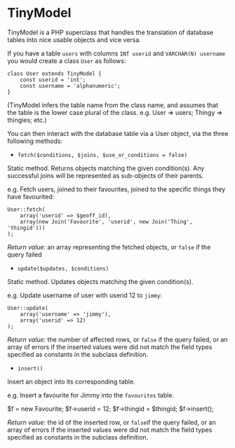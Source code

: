 # TinyModel

TinyModel is a PHP superclass that handles the translation of database tables into nice usable objects and vice versa.

If you have a table `users` with columns `INT userid` and `VARCHAR(N) username` you would create a class `User` as follows:

    class User extends TinyModel {
    	const userid = 'int';
    	const username = 'alphanumeric';
    }
    
(TinyModel infers the table name from the class name, and assumes that the table is the lower case plural of the class. e.g. User => users; Thingy => thingies; etc.)

You can then interact with the database table via a User object, via the three following methods:

- `fetch($conditions, $joins, $use_or_conditions = false)`

Static method. Returns objects matching the given condition(s). Any successful joins will be represented as sub-objects of their parents.

e.g. Fetch users, joined to their favourites, joined to the specific things they have favourited:

    User::fetch(
        array('userid' => $geoff_id),
        array(new Join('Favourite', 'userid', new Join('Thing', 'thingid')))
    );

*Return value:* an array representing the fetched objects, or `false` if the query failed

- `update($updates, $conditions)`

Static method. Updates objects matching the given condition(s).

e.g. Update username of user with userid 12 to `jimmy`:

    User::update(
        array('username' => 'jimmy'),
        array('userid' => 12)
    );

*Return value:* the number of affected rows, or `false` if the query failed, or an array of errors if the inserted values were did not match the field types specified as constants in the subclass definition.

- `insert()`

Insert an object into its corresponding table.

e.g. Insert a favourite for Jimmy into the `favourites` table.

$f = new Favourite;
$f->userid = 12;
$f->thingid = $thingid;
$f->insert();

*Return value:* the id of the inserted row, or `false`if the query failed, or an array of errors if the inserted values were did not match the field types specified as constants in the subclass definition.